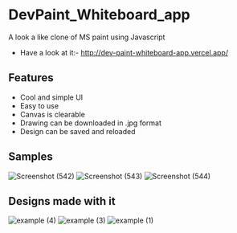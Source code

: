 # DevPaint_Whiteboard_app
A look a like clone of MS paint using Javascript
- Have a look at it:- http://dev-paint-whiteboard-app.vercel.app/
## Features
- Cool and simple UI
- Easy to use
- Canvas is clearable
- Drawing can be downloaded in .jpg format
- Design can be saved and reloaded
## Samples
![Screenshot (542)](https://user-images.githubusercontent.com/75971776/129913387-72f98f1f-72f0-4c2f-a1e9-ebece81c577b.png)
![Screenshot (543)](https://user-images.githubusercontent.com/75971776/129913405-89d4dc78-1f3b-4c96-8bd6-e37971db65f8.png)
![Screenshot (544)](https://user-images.githubusercontent.com/75971776/129913407-f71c959e-8526-4f03-adbb-233cc622b93d.png)
## Designs made with it
![example (4)](https://user-images.githubusercontent.com/75971776/129913497-ecb84242-293d-49df-810f-4a2d43bc3582.jpg)
![example (3)](https://user-images.githubusercontent.com/75971776/129913521-3610d354-514f-4780-a3e7-0c6dc4409f90.jpg)
![example (1)](https://user-images.githubusercontent.com/75971776/129913653-80f137b6-13e6-4a4b-b387-b03e05d42de0.jpg)
